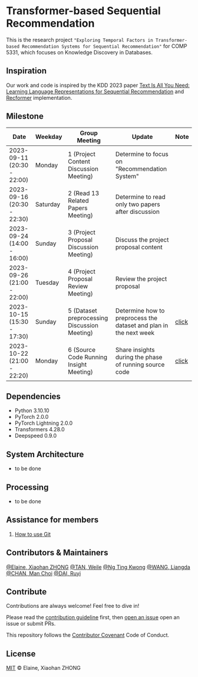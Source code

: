 # Transformer-based Sequential Recommendation

This is the research project `"Exploring Temporal Factors in Transformer-based Recommendation Systems for Sequential Recommendation"` for COMP 5331, which focuses on Knowledge Discovery in Databases.

## Inspiration

Our work and code is inspired by the KDD 2023 paper [Text Is All You Need: Learning Language Representations for Sequential Recommendation](https://arxiv.org/abs/2305.13731) and [Recformer](https://github.com/JiachengLi1995/Recformer) implementation.

## Milestone

| Date                       | Weekday | Group Meeting                                | Update                                                              | Note |
|----------------------------|---------|----------------------------------------------|---------------------------------------------------------------------|------|
| 2023-09-11 (20:30 - 22:00) | Monday  | 1 (Project Content Discussion Meeting)       | Determine to focus on "Recommendation System"                       |      |
| 2023-09-16 (20:30 - 22:30) | Saturday| 2 (Read 13 Related Papers Meeting)           | Determine to read only two papers after discussion                  |      |
| 2023-09-24 (14:00 - 16:00) | Sunday  | 3 (Project Proposal Discussion Meeting)      | Discuss the project proposal content                                |      |
| 2023-09-26 (21:00 - 22:00) | Tuesday | 4 (Project Proposal Review Meeting)          | Review the project proposal                                         |      |
| 2023-10-15 (15:30 - 17:30) | Sunday  | 5 (Dataset preprocessing Discussion Meeting) | Determine how to preprocess the dataset and plan in the next week   | [click](./meeting/fifth/README.md) |
| 2023-10-22 (21:00 - 22:20) | Monday  | 6 (Source Code Running Insight Meeting)      | Share insights during the phase of running source code              | [click](./meeting/sixth/README.md) |

## Dependencies

* Python 3.10.10
* PyTorch 2.0.0
* PyTorch Lightning 2.0.0
* Transformers 4.28.0
* Deepspeed 0.9.0

## System Architecture

- to be done

## Processing 

- to be done

## Assistance for members

1. [How to use Git](members/tutorial/Git.md)

## Contributors & Maintainers

[@Elaine, Xiaohan ZHONG](https://github.com/ElaineXHZhong)
[@TAN, Weile](https://github.com/Ust-Waylon)
[@Ng Ting Kwong]()
[@WANG, Liangda]()
[@CHAN, Man Choi]()
[@DAI, Ruyi]()

## Contribute

Contributions are always welcome! Feel free to dive in! 

Please read the [contribution guideline](https://github.com/github/docs/blob/main/CONTRIBUTING.md) first, then [open an issue](https://github.com/ElaineXHZhong/Content-Sentiment-Analysis/issues/new) open an issue</a> or submit PRs.

This repository follows the [Contributor Covenant](http://contributor-covenant.org/version/1/3/0/) Code of Conduct.

## License

[MIT](LICENSE) © Elaine, Xiaohan ZHONG
